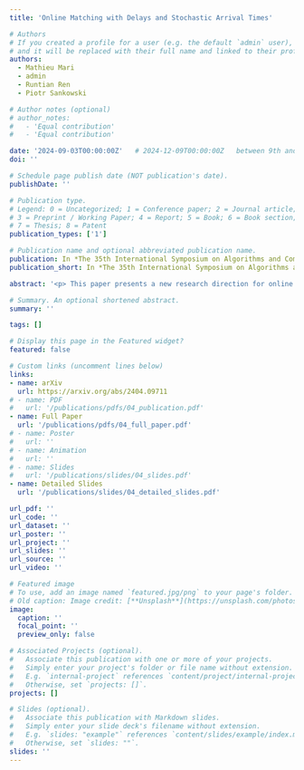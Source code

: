 ```yaml
---
title: 'Online Matching with Delays and Stochastic Arrival Times'

# Authors
# If you created a profile for a user (e.g. the default `admin` user), write the username (folder name) here
# and it will be replaced with their full name and linked to their profile.
authors:
  - Mathieu Mari
  - admin
  - Runtian Ren
  - Piotr Sankowski

# Author notes (optional)
# author_notes:
#   - 'Equal contribution'
#   - 'Equal contribution'

date: '2024-09-03T00:00:00Z'   # 2024-12-09T00:00:00Z   between 9th and 11th
doi: ''

# Schedule page publish date (NOT publication's date).
publishDate: ''

# Publication type.
# Legend: 0 = Uncategorized; 1 = Conference paper; 2 = Journal article;
# 3 = Preprint / Working Paper; 4 = Report; 5 = Book; 6 = Book section;
# 7 = Thesis; 8 = Patent
publication_types: ['1']

# Publication name and optional abbreviated publication name.
publication: In *The 35th International Symposium on Algorithms and Computation* **(ISAAC '24)**
publication_short: In *The 35th International Symposium on Algorithms and Computation* **(ISAAC '24)**

abstract: '<p> This paper presents a new research direction for online Multi-Level Aggregation (MLA) with delays. Given an edge-weighted rooted tree $T$ as input, a sequence of requests arriving at its vertices needs to be served in an online manner. A request $r$ is characterized by two parameters: its arrival time $t(r) > 0$ and location $l(r)$ being a vertex in tree $T$. Once $r$ arrives, we can either serve it immediately or postpone this action until any time $t > t(r)$. A request that has not been served at its arrival time is called pending up to the moment it gets served. We can serve several pending requests at the same time, paying a service cost equal to the weight of the subtree containing the locations of all the requests served and the root of $T$. Postponing the service of a request $r$ to time $t > t(r)$ generates an additional delay cost of $t - t(r)$. The goal is to serve all requests in an online manner such that the total cost (i.e., the total sum of service and delay costs) is minimized. The MLA problem is a generalization of several well-studied problems, including the TCP Acknowledgment (trees of depth 1), Joint Replenishment (depth 2), and Multi-Level Message Aggregation (arbitrary depth). The current best algorithm achieves a competitive ratio of $O(d^2)$, where $d$ denotes the depth of the tree. <p> Here, we consider a stochastic version of MLA where the requests follow a Poisson arrival process. We present a deterministic online algorithm that achieves a constant ratio of expectations, meaning that the ratio between the expected costs of the solution generated by our algorithm and the optimal offline solution is bounded by a constant. Our algorithm is obtained by carefully combining two strategies. In the first one, we plan periodic oblivious visits to the subset of frequent vertices, whereas in the second one, we greedily serve the pending requests in the remaining vertices. This problem is complex enough to demonstrate a very rare phenomenon that "single-minded" or "sample-average" strategies are not enough in stochastic optimization.'

# Summary. An optional shortened abstract.
summary: ''

tags: []

# Display this page in the Featured widget?
featured: false

# Custom links (uncomment lines below)
links:
- name: arXiv
  url: https://arxiv.org/abs/2404.09711
# - name: PDF
#   url: '/publications/pdfs/04_publication.pdf'
- name: Full Paper
  url: '/publications/pdfs/04_full_paper.pdf'
# - name: Poster
#   url: ''
# - name: Animation
#   url: ''
# - name: Slides
#   url: '/publications/slides/04_slides.pdf'
- name: Detailed Slides
  url: '/publications/slides/04_detailed_slides.pdf'

url_pdf: ''
url_code: ''
url_dataset: ''
url_poster: ''
url_project: ''
url_slides: ''
url_source: ''
url_video: ''

# Featured image
# To use, add an image named `featured.jpg/png` to your page's folder.
# Old caption: Image credit: [**Unsplash**](https://unsplash.com/photos/pLCdAaMFLTE)
image:
  caption: ''
  focal_point: ''
  preview_only: false

# Associated Projects (optional).
#   Associate this publication with one or more of your projects.
#   Simply enter your project's folder or file name without extension.
#   E.g. `internal-project` references `content/project/internal-project/index.md`.
#   Otherwise, set `projects: []`.
projects: []

# Slides (optional).
#   Associate this publication with Markdown slides.
#   Simply enter your slide deck's filename without extension.
#   E.g. `slides: "example"` references `content/slides/example/index.md`.
#   Otherwise, set `slides: ""`.
slides: ''
---
```


<!-- {{% callout note %}}
Click the _Cite_ button above to demo the feature to enable visitors to import publication metadata into their reference management software.
{{% /callout %}}

{{% callout note %}}
Create your slides in Markdown - click the _Slides_ button to check out the example.
{{% /callout %}}

Supplementary notes can be added here, including [code, math, and images](https://wowchemy.com/docs/writing-markdown-latex/). -->
